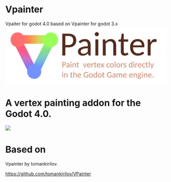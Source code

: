 # Vpainter
Vpaiter for godot 4.0 based on Vpainter for godot 3.x
![](images/logo.png)

# **A vertex painting addon for the Godot 4.0.**
![](images/preview.gif)


# **Based on**

Vpainter by tomankirilov.

https://github.com/tomankirilov/VPainter
